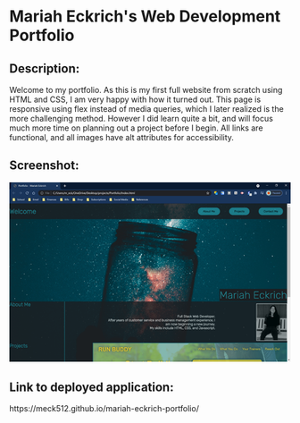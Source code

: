 

<h1>Mariah Eckrich's Web Development Portfolio</h1>
<h2>Description:</h2>
<p> 
Welcome to my portfolio. As this is my first full website from scratch using HTML and CSS, I am very happy with how it turned out. This page is responsive using flex instead of media queries, which I later realized is the more challenging method. However I did learn quite a bit, and will focus much more time on planning out a project before I begin. All links are functional, and all images have alt attributes for accessibility. 
</p>

<h2>Screenshot:</h2>

<img src=assets\images\Screenshot-final.png/>

<h2>Link to deployed application:</h2>
<p>https://meck512.github.io/mariah-eckrich-portfolio/</p>
